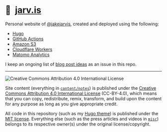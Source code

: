 # 🏡&nbsp; [jarv.is](https://jarv.is/)

Personal website of [@jakejarvis](https://github.com/jakejarvis), created and deployed using the following:

- [Hugo](https://github.com/gohugoio/hugo)
- [GitHub Actions](.github/workflows/deploy.yml)
- [Amazon S3](https://aws.amazon.com/s3/)
- [Cloudflare Workers](worker.js)
- [Matomo Analytics](https://matomo.org/)

I keep an ongoing list of [blog post ideas](https://github.com/jakejarvis/jarv.is/issues/1) as an issue in this repo.

---

![Creative Commons Attribution 4.0 International License](https://github.com/creativecommons/cc-cert-core/blob/master/images/cc-by-88x31.png "CC BY")

Site content (everything in [`content/notes`](content/notes/)) is published under the [Creative Commons Attribution 4.0 International License](LICENSE.md) (CC-BY-4.0), which means that you can copy, redistribute, remix, transform, and build upon the content for any purpose as long as you give appropriate credit.

All code in this repository (such as my [Hugo theme](layouts/)) is published under the [MIT license](https://opensource.org/licenses/MIT). Everything else (such as the press articles and videos in [`misc`](misc/)) belongs to its respective owner(s) under the original license/copyright.
